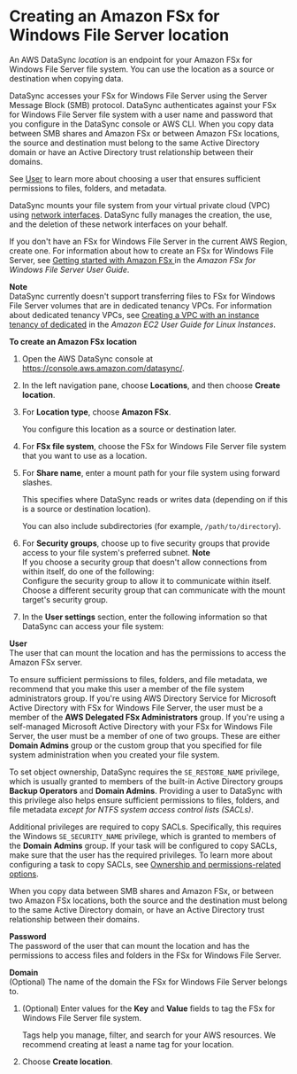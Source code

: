 # Creating an Amazon FSx for Windows File Server location<a name="create-fsx-location"></a>

An AWS DataSync *location* is an endpoint for your Amazon FSx for Windows File Server file system\. You can use the location as a source or destination when copying data\.

DataSync accesses your FSx for Windows File Server using the Server Message Block \(SMB\) protocol\. DataSync authenticates against your FSx for Windows File Server file system with a user name and password that you configure in the DataSync console or AWS CLI\. When you copy data between SMB shares and Amazon FSx or between Amazon FSx locations, the source and destination must belong to the same Active Directory domain or have an Active Directory trust relationship between their domains\.

See [User](#FSxWuser) to learn more about choosing a user that ensures sufficient permissions to files, folders, and metadata\. 

DataSync mounts your file system from your virtual private cloud \(VPC\) using [network interfaces](datasync-network.md#required-network-interfaces)\. DataSync fully manages the creation, the use, and the deletion of these network interfaces on your behalf\. 

If you don't have an FSx for Windows File Server in the current AWS Region, create one\. For information about how to create an FSx for Windows File Server, see [Getting started with Amazon FSx ](https://docs.aws.amazon.com/fsx/latest/WindowsGuide/getting-started.html) in the *Amazon FSx for Windows File Server User Guide*\.

**Note**  
DataSync currently doesn't support transferring files to FSx for Windows File Server volumes that are in dedicated tenancy VPCs\. For information about dedicated tenancy VPCs, see [Creating a VPC with an instance tenancy of dedicated](https://docs.aws.amazon.com/AWSEC2/latest/UserGuide/dedicated-instance.html#creatingdedicatedvpc) in the *Amazon EC2 User Guide for Linux Instances*\. 

**To create an Amazon FSx location**

1. Open the AWS DataSync console at [https://console\.aws\.amazon\.com/datasync/](https://console.aws.amazon.com/datasync/)\.

1. In the left navigation pane, choose **Locations**, and then choose **Create location**\.

1. For **Location type**, choose **Amazon FSx**\.

   You configure this location as a source or destination later\.

1. For **FSx file system**, choose the FSx for Windows File Server file system that you want to use as a location\.

1. For **Share name**, enter a mount path for your file system using forward slashes\.

   This specifies where DataSync reads or writes data \(depending on if this is a source or destination location\)\.

   You can also include subdirectories \(for example, `/path/to/directory`\)\.

1. For **Security groups**, choose up to five security groups that provide access to your file system's preferred subnet\. 
**Note**  
If you choose a security group that doesn't allow connections from within itself, do one of the following:  
Configure the security group to allow it to communicate within itself\.
Choose a different security group that can communicate with the mount target's security group\.

1. In the **User settings** section, enter the following information so that DataSync can access your file system:

**User**  
The user that can mount the location and has the permissions to access the Amazon FSx server\. 

   To ensure sufficient permissions to files, folders, and file metadata, we recommend that you make this user a member of the file system administrators group\. If you're using AWS Directory Service for Microsoft Active Directory with FSx for Windows File Server, the user must be a member of the **AWS Delegated FSx Administrators** group\. If you're using a self\-managed Microsoft Active Directory with your FSx for Windows File Server, the user must be a member of one of two groups\. These are either **Domain Admins** group or the custom group that you specified for file system administration when you created your file system\.

   To set object ownership, DataSync requires the `SE_RESTORE_NAME` privilege, which is usually granted to members of the built\-in Active Directory groups **Backup Operators** and **Domain Admins**\. Providing a user to DataSync with this privilege also helps ensure sufficient permissions to files, folders, and file metadata *except for NTFS system access control lists \(SACLs\)*\. 

   Additional privileges are required to copy SACLs\. Specifically, this requires the Windows `SE_SECURITY_NAME` privilege, which is granted to members of the **Domain Admins** group\. If your task will be configured to copy SACLs, make sure that the user has the required privileges\. To learn more about configuring a task to copy SACLs, see [Ownership and permissions\-related options](create-task.md#configure-ownership-and-permissions)\. 

   When you copy data between SMB shares and Amazon FSx, or between two Amazon FSx locations, both the source and the destination must belong to the same Active Directory domain, or have an Active Directory trust relationship between their domains\.

**Password**  
The password of the user that can mount the location and has the permissions to access files and folders in the FSx for Windows File Server\. 

**Domain**  
\(Optional\) The name of the domain the FSx for Windows File Server belongs to\.

1. \(Optional\) Enter values for the **Key** and **Value** fields to tag the FSx for Windows File Server file system\.

   Tags help you manage, filter, and search for your AWS resources\. We recommend creating at least a name tag for your location\. 

1. Choose **Create location**\.